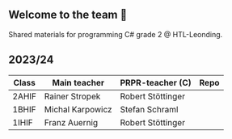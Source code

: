 ## Welcome to the team 🙌
Shared materials for programming C# grade 2 @ HTL-Leonding.

## 2023/24
| Class | Main teacher | PRPR-teacher (C) | Repo |
| --- | --- | --- | --- |
| 2AHIF | Rainer Stropek | Robert Stöttinger| 
| 1BHIF | Michal Karpowicz | Stefan Schraml | 
| 1IHIF | Franz Auernig| Robert Stöttinger | 